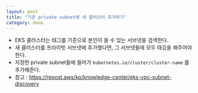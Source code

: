 ```yaml
---
layout: post
title: "기존 private subnet에 새 클러스터 추가하기"
category: done
---
```


- EKS 클러스터는 태그를 기준으로 본인이 쓸 수 있는 서브넷을 검색한다.
- 새 클러스터를 프라이빗 서브넷에 추가했다면, 그 서브넷들에 모두 태깅을 해주어야 한다.
- 지정한 private subnet들에 들어가 `kubernetes.io/cluster/cluster-name` 를 추가해준다.
- 참고 : https://repost.aws/ko/knowledge-center/eks-vpc-subnet-discovery